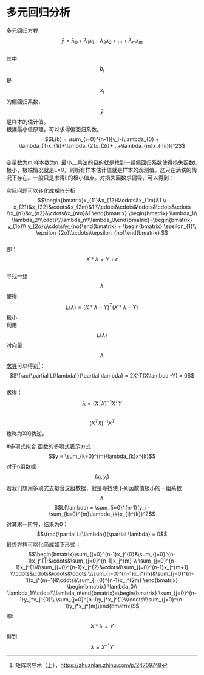 # 多元回归分析

多元回归方程  
$$\hat y = \lambda_{0} + \lambda_{1}x_{1}+\lambda_{2}x_{2}+...+\lambda_{m}x_{m}$$  
其中$$b_j$$是$$x_j$$的偏回归系数，$$\hat y$$是样本的估计值。  
根据最小值原理，可以求得偏回归系数。  
$$L(b) = \sum_{i=0}^{n-1}[y_i-(\lambda_{0} + \lambda_{1}x_{1i}+\lambda_{2}x_{2i}+...+\lambda_{m}x_{mi})]^2$$  
变量数为m,样本数为n. 最小二乘法的目的就是找到一组偏回归系数使得损失函数L极小，极端情况就是L=0，则所有样本估计值就是样本的观测值。这只在满秩的情况下存在。一般只是求得L的极小值点。对损失函数求偏导，可以得到：

实际问题可以转化成矩阵分析  
$$\begin{bmatrix}x_{11}&x_{12}&\cdots&x_{1m}&1
\\ x_{21}&x_{22}&\cdots&x_{2m}&1
\\\cdots&\cdots&\cdots&\cdots&\cdots
\\x_{n1}&x_{n2}&\cdots&x_{nm}&1
\end{bmatrix}
\begin{bmatrix} \lambda_1\\ \lambda_2\\\cdots\\\lambda_n\\\lambda_0\end{bmatrix}=\begin{bmatrix} y_{1o}\\ y_{2o}\\\cdots\\y_{no}\end{bmatrix} + \begin{bmatrix} \epsilon_{1}\\ \epsilon_{2o}\\\cdots\\\epsilon_{no}\end{bmatrix} $$  
即：  
$$X*\lambda = Y + \epsilon$$  
寻找一组$$\lambda$$使得:$$L(\lambda) = (X*\lambda - Y)^T(X*\lambda - Y)$$极小  
利用$$L(\lambda)$$对向量$$\lambda$$[求导](https://zhuanlan.zhihu.com/p/24709748)可以得到[^1]：  
$$\frac{\partial L(\lambda)}{\partial \lambda} = 2X^T(X\lambda -Y) = 0$$  
求得：$$\lambda = (X^TX)^{-1}X^TY$$  
$$(X^TX)^{-1}X^T$$也称为X的伪逆。

#多项式拟合
函数的多项式表示方式：
$$y = \sum_{k=0}^{m}\lambda_{k}x^{k}$$
对于n组数据$$(x_i,y_i)$$若我们想用多项式去拟合这组数据，就是寻找使下列函数值极小的一组系数$$\lambda$$
$$L(\lambda) = \sum_{i=0}^{n-1}(y_i - \sum_{k=0}^{m}\lambda_{k}x_{i}^{k})^2$$
对其求一阶导，结果为0；
$$\frac{\partial L(\lambda)}{\partial \lambda} = 0$$
最终方程可以化简成如下形式：
$$\begin{bmatrix}\sum_{j=0}^{n-1}x_j^{0}&\sum_{j=0}^{n-1}x_j^{1}&\cdots&\sum_{j=0}^{n-1}x_j^{m}
\\ \sum_{j=0}^{n-1}x_j^{1}&\sum_{j=0}^{n-1}x_j^{2}&\cdots&\sum_{j=0}^{n-1}x_j^{m+1}
\\\cdots&\cdots&\cdots&\cdots
\\\sum_{j=0}^{n-1}x_j^{m}&\sum_{j=0}^{n-1}x_j^{m+1}&\cdots&\sum_{j=0}^{n-1}x_j^{2m}
\end{bmatrix}
\begin{bmatrix} \lambda_0\\ \lambda_1\\\cdots\\\lambda_n\end{bmatrix}=\begin{bmatrix} \sum_{j=0}^{n-1}y_j*x_j^{0}\\ \sum_{j=0}^{n-1}y_j*x_j^{1}\\\cdots\\\sum_{j=0}^{n-1}y_j*x_j^{m}\end{bmatrix}$$ 
即:$$X*\lambda = Y$$ 得到 $$\lambda = X^{-1}Y$$



[^1]: 矩阵求导术（上），https://zhuanlan.zhihu.com/p/24709748

